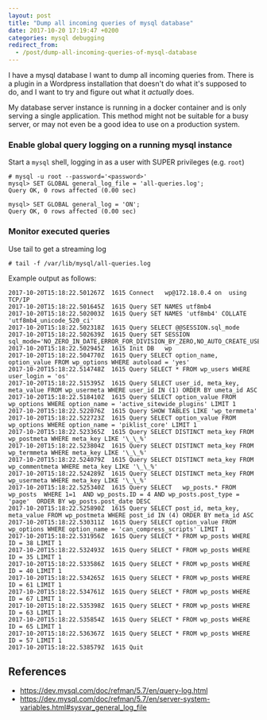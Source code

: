 ```yaml
---
layout: post
title: "Dump all incoming queries of mysql database"
date: 2017-10-20 17:19:47 +0200
categories: mysql debugging
redirect_from:
  - /post/dump-all-incoming-queries-of-mysql-database
---
```


I have a mysql database I want to dump all incoming queries from. There is a plugin in a Wordpress installation that doesn't do what it's supposed to do, and I want to try and figure out what it *actually* does.

My database server instance is running in a docker container and is only serving a single application. This method might not be suitable for a busy server, or may not even be a good idea to use on a production system.

### Enable global query logging on a running mysql instance

Start a `mysql` shell, logging in as a user with SUPER privileges (e.g. `root`)

    # mysql -u root --password='<password>'
    mysql> SET GLOBAL general_log_file = 'all-queries.log';
    Query OK, 0 rows affected (0.00 sec)

    mysql> SET GLOBAL general_log = 'ON';
    Query OK, 0 rows affected (0.00 sec)

### Monitor executed queries

Use tail to get a streaming log

    # tail -f /var/lib/mysql/all-queries.log

Example output as follows:

    2017-10-20T15:18:22.501267Z	 1615 Connect	wp@172.18.0.4 on  using TCP/IP
    2017-10-20T15:18:22.501645Z	 1615 Query	SET NAMES utf8mb4
    2017-10-20T15:18:22.502003Z	 1615 Query	SET NAMES 'utf8mb4' COLLATE 'utf8mb4_unicode_520_ci'
    2017-10-20T15:18:22.502318Z	 1615 Query	SELECT @@SESSION.sql_mode
    2017-10-20T15:18:22.502639Z	 1615 Query	SET SESSION sql_mode='NO_ZERO_IN_DATE,ERROR_FOR_DIVISION_BY_ZERO,NO_AUTO_CREATE_USER,NO_ENGINE_SUBSTITUTION'
    2017-10-20T15:18:22.502945Z	 1615 Init DB	wp
    2017-10-20T15:18:22.504770Z	 1615 Query	SELECT option_name, option_value FROM wp_options WHERE autoload = 'yes'
    2017-10-20T15:18:22.514748Z	 1615 Query	SELECT * FROM wp_users WHERE user_login = 'os'
    2017-10-20T15:18:22.515395Z	 1615 Query	SELECT user_id, meta_key, meta_value FROM wp_usermeta WHERE user_id IN (1) ORDER BY umeta_id ASC
    2017-10-20T15:18:22.518410Z	 1615 Query	SELECT option_value FROM wp_options WHERE option_name = 'active_sitewide_plugins' LIMIT 1
    2017-10-20T15:18:22.522076Z	 1615 Query	SHOW TABLES LIKE 'wp_termmeta'
    2017-10-20T15:18:22.522723Z	 1615 Query	SELECT option_value FROM wp_options WHERE option_name = 'piklist_core' LIMIT 1
    2017-10-20T15:18:22.523365Z	 1615 Query	SELECT DISTINCT meta_key FROM wp_postmeta WHERE meta_key LIKE '\_\_%'
    2017-10-20T15:18:22.523804Z	 1615 Query	SELECT DISTINCT meta_key FROM wp_termmeta WHERE meta_key LIKE '\_\_%'
    2017-10-20T15:18:22.524079Z	 1615 Query	SELECT DISTINCT meta_key FROM wp_commentmeta WHERE meta_key LIKE '\_\_%'
    2017-10-20T15:18:22.524289Z	 1615 Query	SELECT DISTINCT meta_key FROM wp_usermeta WHERE meta_key LIKE '\_\_%'
    2017-10-20T15:18:22.525340Z	 1615 Query	SELECT   wp_posts.* FROM wp_posts  WHERE 1=1  AND wp_posts.ID = 4 AND wp_posts.post_type = 'page'  ORDER BY wp_posts.post_date DESC
    2017-10-20T15:18:22.525890Z	 1615 Query	SELECT post_id, meta_key, meta_value FROM wp_postmeta WHERE post_id IN (4) ORDER BY meta_id ASC
    2017-10-20T15:18:22.530311Z	 1615 Query	SELECT option_value FROM wp_options WHERE option_name = 'can_compress_scripts' LIMIT 1
    2017-10-20T15:18:22.531956Z	 1615 Query	SELECT * FROM wp_posts WHERE ID = 38 LIMIT 1
    2017-10-20T15:18:22.532493Z	 1615 Query	SELECT * FROM wp_posts WHERE ID = 35 LIMIT 1
    2017-10-20T15:18:22.533586Z	 1615 Query	SELECT * FROM wp_posts WHERE ID = 40 LIMIT 1
    2017-10-20T15:18:22.534265Z	 1615 Query	SELECT * FROM wp_posts WHERE ID = 61 LIMIT 1
    2017-10-20T15:18:22.534761Z	 1615 Query	SELECT * FROM wp_posts WHERE ID = 67 LIMIT 1
    2017-10-20T15:18:22.535398Z	 1615 Query	SELECT * FROM wp_posts WHERE ID = 63 LIMIT 1
    2017-10-20T15:18:22.535854Z	 1615 Query	SELECT * FROM wp_posts WHERE ID = 65 LIMIT 1
    2017-10-20T15:18:22.536367Z	 1615 Query	SELECT * FROM wp_posts WHERE ID = 57 LIMIT 1
    2017-10-20T15:18:22.538579Z	 1615 Quit

## References
- https://dev.mysql.com/doc/refman/5.7/en/query-log.html
- https://dev.mysql.com/doc/refman/5.7/en/server-system-variables.html#sysvar_general_log_file